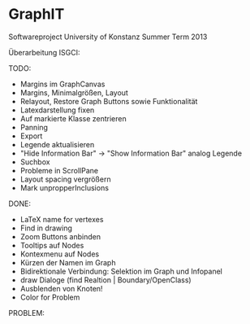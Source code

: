 GraphIT
=======

Softwareproject University of Konstanz Summer Term 2013

Überarbeitung ISGCI:

TODO:
   - Margins im GraphCanvas
   - Margins, Minimalgrößen, Layout
   - Relayout, Restore Graph Buttons sowie Funktionalität
   - Latexdarstellung fixen
   - Auf markierte Klasse zentrieren
   - Panning
   - Export
   - Legende aktualisieren
   - "Hide Information Bar" -> "Show Information Bar" analog Legende
   - Suchbox
   - Probleme in ScrollPane
   - Layout spacing vergrößern
   - Mark unpropperInclusions
   
DONE:
   - LaTeX name for vertexes
   - Find in drawing
   - Zoom Buttons anbinden
   - Tooltips auf Nodes
   - Kontexmenu auf Nodes
   - Kürzen der Namen im Graph
   - Bidirektionale Verbindung: Selektion im Graph und Infopanel
   - draw Dialoge (find Realtion | Boundary/OpenClass)
   - Ausblenden von Knoten!
   - Color for Problem
   
PROBLEM:
